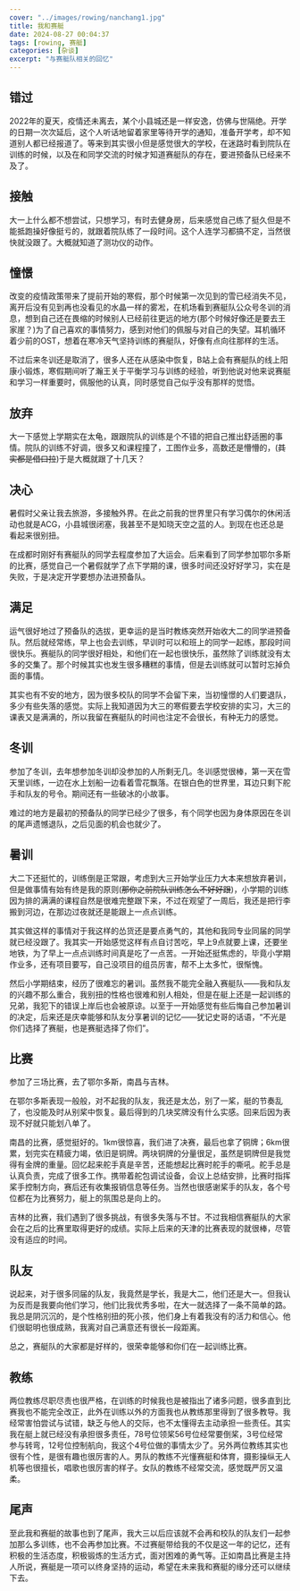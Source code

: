 ```yaml
---
cover: "../images/rowing/nanchang1.jpg"
title: 我和赛艇
date: 2024-08-27 00:04:37
tags: [rowing, 赛艇]
categories: [杂谈]
excerpt: "与赛艇队相关的回忆"
---
```


## 错过

2022年的夏天，疫情还未离去，某个小县城还是一样安逸，仿佛与世隔绝。开学的日期一次次延后，这个人听话地留着家里等待开学的通知，准备开学考，却不知道别人都已经报道了。等来到其实很小但是感觉很大的学校，在迷路时看到院队在训练的时候，以及在和同学交流的时候才知道赛艇队的存在，要进预备队已经来不及了。

## 接触

大一上什么都不想尝试，只想学习，有时去健身房，后来感觉自己练了挺久但是不能抵跑操好像挺亏的，就跟着院队练了一段时间。这个人连学习都搞不定，当然很快就没跟了。大概就知道了测功仪的动作。

## 憧憬

改变的疫情政策带来了提前开始的寒假，那个时候第一次见到的雪已经消失不见，离开后没有见到再也没看见的水晶一样的雾凇，在机场看到赛艇队公众号冬训的消息，想到自己还在畏缩的时候别人已经前往更远的地方(那个时候好像还是要去王家崖？)为了自己喜欢的事情努力，感到对他们的佩服与对自己的失望。耳机循环着少前的OST，想着在寒冷天气坚持训练的赛艇队，好像有点向往那样的生活。

不过后来冬训还是取消了，很多人还在从感染中恢复，B站上会有赛艇队的线上阳康小锻炼，寒假期间听了瀚王关于平衡学习与训练的经验，听到他说对他来说赛艇和学习一样重要时，佩服他的认真，同时感觉自己似乎没有那样的觉悟。

## 放弃

大一下感觉上学期实在太龟，跟跟院队的训练是个不错的把自己推出舒适圈的事情。院队的训练不好调，很多又和课程撞了，工图作业多，高数还是懵懵的，(~~其实都是借口拉~~)于是大概就跟了十几天？

## 决心

暑假时父亲让我去旅游，多接触外界。在此之前我的世界里只有学习偶尔的休闲活动也就是ACG，小县城很闭塞，我甚至不是知晓天空之蓝的人。到现在也还总是看起来很别扭。

在成都时刚好有赛艇队的同学去程度参加了大运会。后来看到了同学参加鄂尔多斯的比赛，感觉自己一个暑假就学了点下学期的课，很多时间还没好好学习，实在是失败，于是决定开学要想办法进预备队。

## 满足

运气很好地过了预备队的选拔，更幸运的是当时教练突然开始收大二的同学进预备队。然后就经常练，早上也会去训练，早训时可以和班上的同学一起练，那段时间很快乐。赛艇队的同学很好相处，和他们在一起也很快乐，虽然除了训练就没有太多的交集了。那个时候其实也发生很多糟糕的事情，但是去训练就可以暂时忘掉负面的事情。

其实也有不安的地方，因为很多校队的同学不会留下来，当初憧憬的人们要退队，多少有些失落的感觉。实际上我知道因为大三的寒假要去学校安排的实习，大三的课表又是满满的，所以我留在赛艇队的时间也注定不会很长，有种无力的感觉。

## 冬训

参加了冬训，去年想参加冬训却没参加的人所剩无几。冬训感觉很棒，第一天在雪天里训练，一边在水上划船一边看着雪花飘落。在银白色的世界里，耳边只剩下舵手和队友的号令。期间还有一些破冰的小故事。

难过的地方是最初的预备队的同学已经少了很多，有个同学也因为身体原因在冬训的尾声遗憾退队，之后见面的机会也就少了。

## 暑训

大二下还挺忙的，训练倒是正常跟，考虑到大三开始学业压力大本来想放弃暑训，但是做事情有始有终是我的原则(~~那你之前院队训练怎么不好好跟~~)，小学期的训练因为排的满满的课程自然是很难完整跟下来，不过在观望了一周后，我还是把行李搬到河边，在那边过夜就还是能跟上一点点训练。

其实做这样的事情对于我这样的怂货还是要点勇气的，其他和我同专业同届的同学就已经没跟了。我其实一开始感觉这样有点自讨苦吃，早上9点就要上课，还要坐地铁，为了早上一点点训练时间真是吃了一点苦。一开始还挺焦虑的，毕竟小学期作业多，还有项目要写，自己没项目的组员厉害，帮不上太多忙，很惭愧。

然后小学期结束，经历了很难忘的暑训。虽然我不能完全融入赛艇队——我和队友的兴趣不那么重合，我别扭的性格也很难和别人相处，但是在艇上还是一起训练的兄弟，我犯下的错误上岸后也会被原谅。以至于一开始感觉有些后悔自己参加暑训的决定，后来还是庆幸能够和队友分享暑训的记忆——犹记史哥的话语，“不光是你们选择了赛艇，也是赛艇选择了你们”。

## 比赛

参加了三场比赛，去了鄂尔多斯，南昌与吉林。

在鄂尔多斯表现一般般，对不起我的队友，我还是太怂，别了一桨，艇的节奏乱了，也没能及时从别桨中恢复。最后得到的几块奖牌没有什么实感。回来后因为表现不好就只能划八单了。

南昌的比赛，感觉挺好的。1km很惊喜，我们进了决赛，最后也拿了铜牌；6km很累，划完实在精疲力竭，依旧是铜牌。两块铜牌的分量很足，虽然是铜牌但是我觉得有金牌的重量。回忆起来舵手真是辛苦，还能想起比赛时舵手的嘶吼。舵手总是认真负责，完成了很多工作。携带着舵包调试设备，会议上总结安排，比赛时指挥桨手控制方向，赛后还有收集报销信息等任务。当然也很感谢桨手的队友，各个号位都在为比赛努力，艇上的氛围总是向上的。

吉林的比赛，我们遇到了很多挑战，有很多失落与不甘。不过我相信赛艇队的大家会在之后的比赛里取得更好的成绩。实际上后来的天津的比赛表现的就很棒，尽管没有适应的时间。

## 队友

说起来，对于很多同届的队友，我竟然是学长，我是大二，他们还是大一。但我认为反而是我要向他们学习，他们比我优秀多啦，在大一就选择了一条不简单的路。我总是阴沉沉的，是个性格别扭的死小孩，他们身上有着我没有的活力和信心。他们很聪明也很成熟，我离对自己满意还有很长一段距离。

总之，赛艇队的大家都是好样的，很荣幸能够和你们在一起训练比赛。

## 教练

两位教练尽职尽责也很严格，在训练的时候我也是被指出了诸多问题，很多直到比赛我也不能完全改正，此外在训练以外的方面我也从教练那里得到了很多教导。我经常害怕尝试与试错，缺乏与他人的交际，也不太懂得去主动承担一些责任。其实我在艇上就已经没有承担很多责任，78号位领桨56号位经常要倒桨，3号位经常参与转弯，12号位控制航向，我这个4号位做的事情太少了。另外两位教练其实也很有个性，是很有趣也很厉害的人。男队的教练不光懂赛艇和体育，摄影操纵无人机等也很擅长，唱歌也很厉害的样子。女队的教练不经常交流，感觉既严厉又温柔。

## 尾声

至此我和赛艇的故事也到了尾声，我大三以后应该就不会再和校队的队友们一起参加那么多训练，也不会再参加比赛。不过赛艇带给我的不仅是这一年的记忆，还有积极的生活态度，积极锻炼的生活方式，面对困难的勇气等。正如南昌比赛是主持人所说，赛艇是一项可以终身坚持的运动，希望在未来我和赛艇的缘分还可以继续下去。